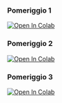 ### Pomeriggio 1
[![Open In Colab](https://colab.research.google.com/assets/colab-badge.svg)](https://githubtocolab.com/slvcsl/cd5050-Morgagni/blob/main/Pomeriggi/P1.ipynb)

### Pomeriggio 2
[![Open In Colab](https://colab.research.google.com/assets/colab-badge.svg)](https://githubtocolab.com/slvcsl/cd5050-Morgagni/blob/main/Pomeriggi/P2.ipynb)

### Pomeriggio 3
[![Open In Colab](https://colab.research.google.com/assets/colab-badge.svg)](https://githubtocolab.com/slvcsl/cd5050-Morgagni/blob/main/Pomeriggi/P3.ipynb)